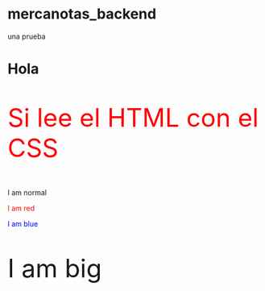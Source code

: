 # mercanotas_backend

una prueba

<h1>Hola</h1>

<p style="color:red;font-size:50px;">Si lee el HTML con el CSS</p>

<p>I am normal</p>
<p style="color:red;">I am red</p>
<p style="color:blue;">I am blue</p>
<p style="font-size:50px;">I am big</p>
